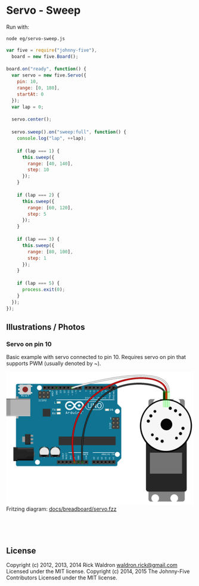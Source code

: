 <!--remove-start-->

# Servo - Sweep



Run with:
```bash
node eg/servo-sweep.js
```

<!--remove-end-->

```javascript
var five = require("johnny-five"),
  board = new five.Board();

board.on("ready", function() {
  var servo = new five.Servo({
    pin: 10,
    range: [0, 180],
    startAt: 0
  });
  var lap = 0;

  servo.center();

  servo.sweep().on("sweep:full", function() {
    console.log("lap", ++lap);

    if (lap === 1) {
      this.sweep({
        range: [40, 140],
        step: 10
      });
    }

    if (lap === 2) {
      this.sweep({
        range: [60, 120],
        step: 5
      });
    }

    if (lap === 3) {
      this.sweep({
        range: [80, 100],
        step: 1
      });
    }

    if (lap === 5) {
      process.exit(0);
    }
  });
});

```


## Illustrations / Photos


### Servo on pin 10


Basic example with servo connected to pin 10. Requires servo on pin that supports PWM (usually denoted by ~).


![docs/breadboard/servo.png](breadboard/servo.png)<br>
Fritzing diagram: [docs/breadboard/servo.fzz](breadboard/servo.fzz)

&nbsp;





&nbsp;

<!--remove-start-->

## License
Copyright (c) 2012, 2013, 2014 Rick Waldron <waldron.rick@gmail.com>
Licensed under the MIT license.
Copyright (c) 2014, 2015 The Johnny-Five Contributors
Licensed under the MIT license.

<!--remove-end-->
